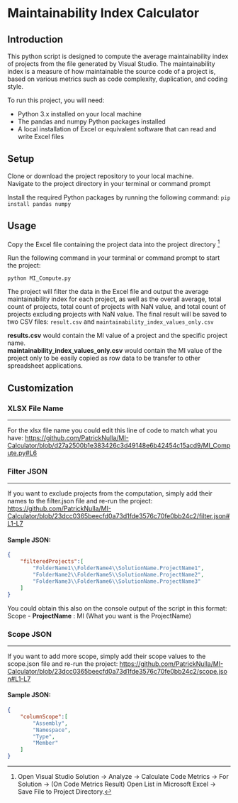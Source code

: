 # Maintainability Index Calculator
## Introduction

This python script is designed to compute the average maintainability index of projects from the file generated by Visual Studio. The maintainability index is a measure of how maintainable the source code of a project is, based on various metrics such as code complexity, duplication, and coding style.

To run this project, you will need:

  - Python 3.x installed on your local machine
  - The pandas and numpy Python packages installed
  - A local installation of Excel or equivalent software that can read and write Excel files

## Setup

  Clone or download the project repository to your local machine.  
  Navigate to the project directory in your terminal or command prompt  
  
  Install the required Python packages by running the following command:
`
pip install pandas numpy
`
## Usage
  Copy the Excel file containing the project data into the project directory [^1]
  
  Run the following command in your terminal or command prompt to start the project:
```
python MI_Compute.py
```

  The project will filter the data in the Excel file and output the average maintainability index for each project, as well as the overall average, total count of projects, total count of projects with NaN value, and total count of projects excluding projects with NaN value.
  The final result will be saved to two CSV files: `result.csv` and `maintainability_index_values_only.csv`  
  
  **results.csv** would contain the MI value of a project and the specific project name.  
  **maintainability_index_values_only.csv** would contain the MI value of the project only to be easily copied as row data to be transfer to other spreadsheet applications.

## Customization
### XLSX File Name
___
For the xlsx file name you could edit this line of code to match what you have: https://github.com/PatrickNulla/MI-Calculator/blob/d27a2500b1e383426c3d49148e6b42454c15acd9/MI_Compute.py#L6  
### Filter JSON
___
If you want to exclude projects from the computation, simply add their names to the filter.json file and re-run the project: https://github.com/PatrickNulla/MI-Calculator/blob/23dcc0365beecfd0a73d1fde3576c70fe0bb24c2/filter.json#L1-L7  
#### Sample JSON:  
```json
{
    "filteredProjects":[
        "FolderName1\\FolderName4\\SolutionName.ProjectName1",
        "FolderName2\\FolderName5\\SolutionName.ProjectName2",
        "FolderName3\\FolderName6\\SolutionName.ProjectName3"
    ]
}
```
You could obtain this also on the console output of the script in this format: Scope - **ProjectName** : MI (What you want is the ProjectName)  
### Scope JSON
___
If you want to add more scope, simply add their scope values to the scope.json file and re-run the project: https://github.com/PatrickNulla/MI-Calculator/blob/23dcc0365beecfd0a73d1fde3576c70fe0bb24c2/scope.json#L1-L7
#### Sample JSON:  
```json
{
    "columnScope":[
        "Assembly",
        "Namespace",
        "Type",
        "Member"
    ]
}
```  

[^1]: Open Visual Studio Solution -> Analyze -> Calculate Code Metrics -> For Solution -> (On Code Metrics Result) Open List in Microsoft Excel -> Save File to Project Directory.

